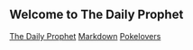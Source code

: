 ## Welcome to The Daily Prophet
[The Daily Prophet](https://alossada.github.io/BOG004-social-network/src/)
[Markdown](https://es.wikipedia.org/wiki/Markdown)
[Pokelovers](https://alossada.github.io/BOG004-data-lovers/src/index.html)